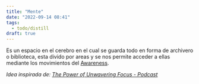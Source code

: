 ```yaml
---
title: "Mente"
date: "2022-09-14 08:41"
tags: 
  - todo/distill
draft: true
---
```

Es un espacio en el cerebro en el cual se guarda todo en forma de archivero o biblioteca, esta divido por areas y se nos permite acceder a ellas mediante los movimientos del [Awareness](es/notes/Awareness.md).

*Idea inspirada de: [The Power of Unwavering Focus - Podcast](es/content/The%20Power%20of%20Unwavering%20Focus%20-%20Podcast.md)*